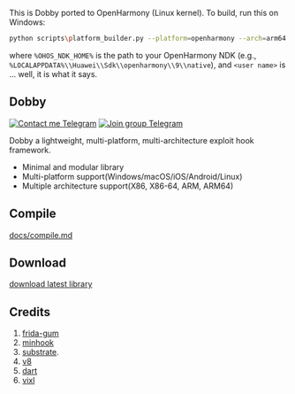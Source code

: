 This is Dobby ported to OpenHarmony (Linux kernel). To build, run this on Windows:

```bash
python scripts\platform_builder.py --platform=openharmony --arch=arm64 --cmake_dir=%OHOS_NDK_HOME%\build-tools\cmake --llvm_dir=C:\\Users\\<user name>\\AppData\\Local\\Huawei\\Sdk\\openharmony\\9\\native\\llvm
```

where `%OHOS_NDK_HOME%` is the path to your OpenHarmony NDK (e.g., `%LOCALAPPDATA%\\Huawei\\Sdk\\openharmony\\9\\native`), and `<user name>` is ... well, it is what it says.

## Dobby

[![Contact me Telegram](https://img.shields.io/badge/Contact%20me-Telegram-blue.svg)](https://t.me/IOFramebuffer) [![Join group Telegram](https://img.shields.io/badge/Join%20group-Telegram-brightgreen.svg)](https://t.me/dobby_group)

Dobby a lightweight, multi-platform, multi-architecture exploit hook framework.

- Minimal and modular library
- Multi-platform support(Windows/macOS/iOS/Android/Linux)
- Multiple architecture support(X86, X86-64, ARM, ARM64)

## Compile

[docs/compile.md](docs/compile.md)

## Download

[download latest library](https://github.com/hx1997/Dobby-openharmony-linux/releases/tag/latest)

## Credits

1. [frida-gum](https://github.com/frida/frida-gum)
2. [minhook](https://github.com/TsudaKageyu/minhook)
3. [substrate](https://github.com/jevinskie/substrate).
4. [v8](https://github.com/v8/v8)
5. [dart](https://github.com/dart-lang/sdk)
6. [vixl](https://git.linaro.org/arm/vixl.git)
